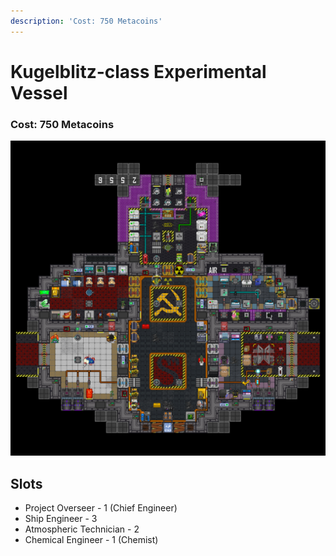 ```yaml
---
description: 'Cost: 750 Metacoins'
---
```


# Kugelblitz-class Experimental Vessel

### Cost:  750 Metacoins

![](<../.gitbook/assets/image (3).png>)

## Slots

* Project Overseer - 1 (Chief Engineer)
* Ship Engineer - 3
* Atmospheric Technician - 2
* Chemical Engineer - 1 (Chemist)
